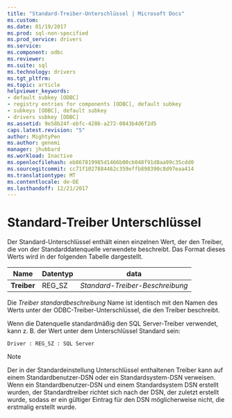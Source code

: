 ```yaml
---
title: "Standard-Treiber-Unterschlüssel | Microsoft Docs"
ms.custom: 
ms.date: 01/19/2017
ms.prod: sql-non-specified
ms.prod_service: drivers
ms.service: 
ms.component: odbc
ms.reviewer: 
ms.suite: sql
ms.technology: drivers
ms.tgt_pltfrm: 
ms.topic: article
helpviewer_keywords:
- default subkey [ODBC]
- registry entries for components [ODBC], default subkey
- subkeys [ODBC], default subkey
- drivers subkey [ODBC]
ms.assetid: 9e58b24f-ebfc-4286-a272-0843b4d6f2d5
caps.latest.revision: "5"
author: MightyPen
ms.author: genemi
manager: jhubbard
ms.workload: Inactive
ms.openlocfilehash: eb867819985d1466b00cb048f91d8aa99c35cdd0
ms.sourcegitcommit: cc71f1027884462c359effb898390c8d97eaa414
ms.translationtype: MT
ms.contentlocale: de-DE
ms.lasthandoff: 12/21/2017
---
```

# <a name="default-driver-subkey"></a>Standard-Treiber Unterschlüssel
Der Standard-Unterschlüssel enthält einen einzelnen Wert, der den Treiber, die von der Standarddatenquelle verwendete beschreibt. Das Format dieses Werts wird in der folgenden Tabelle dargestellt.  
  
|Name|Datentyp|data|  
|----------|---------------|----------|  
|**Treiber**|REG_SZ|*Standard-Treiber-Beschreibung*|  
  
 Die *Treiber standardbeschreibung* Name ist identisch mit den Namen des Werts unter der ODBC-Treiber-Unterschlüssel, die den Treiber beschreibt.  
  
 Wenn die Datenquelle standardmäßig den SQL Server-Treiber verwendet, kann z. B. der Wert unter dem Unterschlüssel Standard sein:  
  
```  
Driver : REG_SZ : SQL Server  
```  
  
> [!NOTE]  
>  Der in der Standardeinstellung Unterschlüssel enthaltenen Treiber kann auf einem Standardbenutzer-DSN oder ein Standardsystem-DSN verweisen. Wenn ein Standardbenutzer-DSN und einem Standardsystem DSN erstellt wurden, der Standardtreiber richtet sich nach der DSN, der zuletzt erstellt wurde, sodass er ein gültiger Eintrag für den DSN möglicherweise nicht, die erstmalig erstellt wurde.
